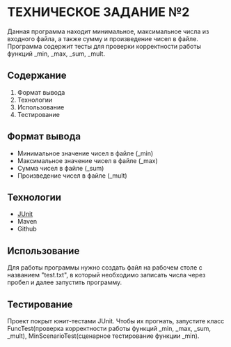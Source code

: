 # ТЕХНИЧЕСКОЕ ЗАДАНИЕ №2
Данная программа находит минимальное, максимальное числа из входного файла, а также сумму и произведение чисел в файле. Программа содержит тесты для проверки корректности работы функций _min, _max, _sum, _mult.
## Содержание
1. Формат вывода
2. Технологии
3. Использование
4. Тестирование
## Формат вывода
* Минимальное значение чисел в файле (_min)
* Максимальное значение чисел в файле (_max)
* Сумма чисел в файле (_sum)
* Произведение чисел в файле (_mult)
## Технологии
* [JUnit]((https://junit.org/junit5/))
* Maven
* Github
## Использование
Для работы программы нужно создать файл на рабочем столе с названием "test.txt", в который необходимо записать числа через пробел и далее запустить программу.
## Тестирование
Проект покрыт юнит-тестами JUnit. Чтобы их прогнать, запустите класс FuncTest(проверка корректности работы функций _min, _max, _sum, _mult), MinScenarioTest(сценарное тестирование функции _min).



